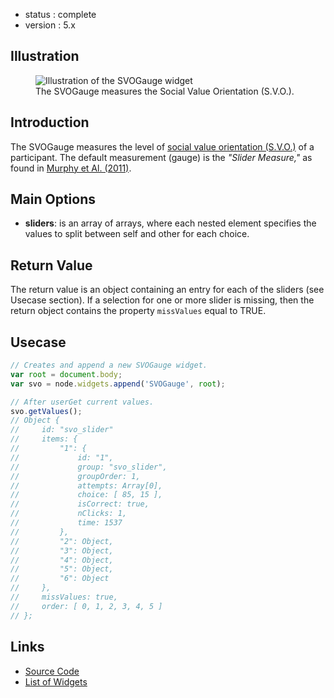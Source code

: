  - status : complete
 - version : 5.x

## Illustration

<figure>
  <img src="http://nodegame.org/images/wiki/v5/svo-gauge-widget.jpeg" alt="Illustration of the SVOGauge widget">
  <br>
  <figcaption>The SVOGauge measures the Social Value Orientation
  (S.V.O.).</figcaption>
</figure>

## Introduction

The SVOGauge measures the level of
[social value orientation (S.V.O.)](https://en.wikipedia.org/wiki/Social_value_orientations)
of a participant. The default measurement (gauge) is the _"Slider
Measure,"_ as found in <a
href="http://journal.sjdm.org/11/m25/m25.html" target="_blank">Murphy
et Al. (2011)</a>.

## Main Options

- **sliders**: is an array of arrays, where each nested element
    specifies the values to split between self and other for each
    choice.

## Return Value

The return value is an object containing an entry for each of the
sliders (see Usecase section). If a selection for one or more
slider is missing, then the return object contains the property
`missValues` equal to TRUE.

## Usecase

```js
// Creates and append a new SVOGauge widget.
var root = document.body;
var svo = node.widgets.append('SVOGauge', root);

// After userGet current values.
svo.getValues();
// Object {
//     id: "svo_slider"
//     items: { 
//         "1": {
//             id: "1",
//             group: "svo_slider",
//             groupOrder: 1,
//             attempts: Array[0],
//             choice: [ 85, 15 ],
//             isCorrect: true,
//             nClicks: 1,
//             time: 1537
//         },
//         "2": Object,
//         "3": Object,
//         "4": Object,
//         "5": Object,
//         "6": Object
//     },
//     missValues: true,
//     order: [ 0, 1, 2, 3, 4, 5 ]
// };
```

## Links

- [Source Code](https://github.com/nodeGame/nodegame-widgets/blob/master/widgets/SVOGauge.js)
- [List of Widgets](Widgets-v5)
